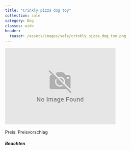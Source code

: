 ```yaml
---
title: "Crinkly pizza dog toy"
collection: sale
category: Dog
classes: wide
header: 
  teaser: /assets/images/sale/crinkly_pizza_dog_toy.png
---
```




<img src="/assets/images/sale/crinkly_pizza_dog_toy.png" alt="Crinkly pizza dog toy">

Preis: Preisvorschlag

##### Beachten
